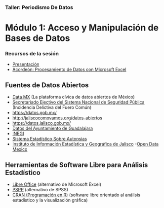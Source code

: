 ### Taller: Periodismo De Datos
# Módulo 1: Acceso y Manipulación de Bases de Datos

### Recursos de la sesión
- [Presentación](https://docs.google.com/presentation/d/1K9XJtu13dl1kduANn-t_Kv7pSFdi8I2bRpxLmpOaKBE/edit#slide=id.g23e12d7146_0_353g)
- [Acordeón: Procesamiento de Datos con Microsoft Excel](https://github.com/JaliscoComoVamos/PeriodismoDeDatos/raw/master/Acordeo%CC%81n%20del%20Procesamiento%20de%20Datos.pdf)

## Fuentes de Datos Abiertos

- [Data MX](http://datamx.io) (La plataforma cívica de datos abiertos de México)
- [Secretariado Ejectivo del Sistema Nacional de Seguridad Pública](http://secretariadoejecutivo.gob.mx/incidencia-delictiva/incidencia-delictiva-fuero-comun.php) (Incidencia Delictiva del Fuero Común)
- https://datos.gob.mx/
- http://jaliscocomovamos.org/datos-abiertos
- https://datos.jalisco.gob.mx/
- [Datos del Ayuntamiento de Guadalajara](http://datos.guadalajara.gob.mx/)
- [INEGI](http://www.inegi.org.mx/)
- [Sistema Estadístico Sobre Autopsias](http://cienciasforenses.jalisco.gob.mx/estadisticas_sist1.php)
- [Instituto de Información Estadística y Geográfica de Jalisco](http://www.iieg.gob.mx) 
-[Open Data Mexico](https://github.com/edublancas/open-data-mexico) 

## Herramientas de Software Libre para Análisis Estadístico

- [Libre Office](https://www.libreoffice.org/) (alternativo de Microsoft Excel)
- [PSPP](https://www.gnu.org/software/pspp/) (alternativo de SPSS)
- [CRAN (Programación en R)](https://cran.r-project.org/) (software libre orientado al análisis estadístico y la visualización gráfica)
